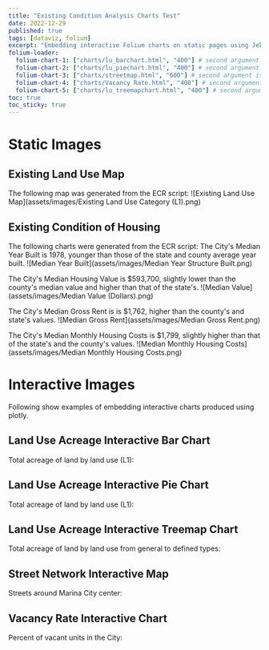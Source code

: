 ```yaml
---
title: "Existing Condition Analysis Charts Test"
date: 2022-12-29
published: true
tags: [dataviz, folium]
excerpt: "Embedding interactive Folium charts on static pages using Jekyll."
folium-loader:
  folium-chart-1: ["charts/lu_barchart.html", "400"] # second argument is the height
  folium-chart-2: ["charts/lu_piechart.html", "400"] # second argument is the height
  folium-chart-3: ["charts/streetmap.html", "600"] # second argument is the height
  folium-chart-4: ["charts/Vacancy Rate.html", "400"] # second argument is the height
  folium-chart-5: ["charts/lu_treemapchart.html", "400"] # second argument is the height
toc: true
toc_sticky: true
---
```

# Static Images
## Existing Land Use Map
The following map was generated from the ECR script:
![Existing Land Use Map](assets/images/Existing Land Use Category (L1).png)

## Existing Condition of Housing
The following charts were generated from the ECR script:
The City's Median Year Built is 1978, younger than those of the state and county average year built.
![Median Year Built](assets/images/Median Year Structure Built.png)

<!--![The San Juan Mountains are beautiful!](/assets/images/san-juan-mountains.jpg "San Juan Mountains")-->

The City's Median Housing Value is $593,700, slightly lower than the county's median value and higher than that of the state's.
![Median Value](assets/images/Median Value (Dollars).png)

The City's Median Gross Rent is is $1,762, higher than the county's and state's values.
![Median Gross Rent](assets/images/Median Gross Rent.png)

The City's Median Monthly Housing Costs is $1,799, slightly higher than that of the state's and the county's values.
![Median Monthly Housing Costs](assets/images/Median Monthly Housing Costs.png)


# Interactive Images
Following show examples of embedding interactive charts produced using plotly.

## Land Use Acreage Interactive Bar Chart

Total acreage of land by land use (L1):

<div id="folium-chart-1"></div>

## Land Use Acreage Interactive Pie Chart

Total acreage of land by land use (L1):

<div id="folium-chart-2"></div>

## Land Use Acreage Interactive Treemap Chart

Total acreage of land by land use from general to defined types:

<div id="folium-chart-5"></div>


## Street Network Interactive Map

Streets around Marina City center:

<div id="folium-chart-3"></div>

## Vacancy Rate Interactive Chart

Percent of vacant units in the City:

<div id="folium-chart-4"></div>


